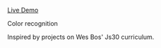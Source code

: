 [Live Demo](https://alexwardill.github.io/Speech_recognition/)

Color recognition

Inspired by projects on Wes Bos' Js30 curriculum.
